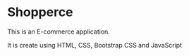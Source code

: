 # Shopperce
This is an E-commerce application.

It is create using HTML, CSS, Bootstrap CSS and JavaScript
